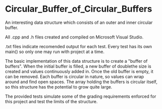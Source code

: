 # Circular_Buffer_of_Circular_Buffers
An interesting data structure which consists of an outer and inner circular buffer.

All .cpp and .h files created and compiled on Microsoft Visual Studio.

.txt files indicate recomended output for each test.  Every test has its own main() so only one may run with project at a time.

The basic implementation of this data structure is to create a "buffer of buffers". When the initial buffer is filled, a new buffer of 
doublethe size is created and values continuously added in.  Once the old buffer is empty, it can be removed.  Each buffer is circular
in nature, so values can wrap around and find open spaces.  The array holding the buffers is circular itself, so this structure has the
potential to grow quite large.

The provided tests simulate some of the grading requirements enforced for this project and test the limits of the structure.
